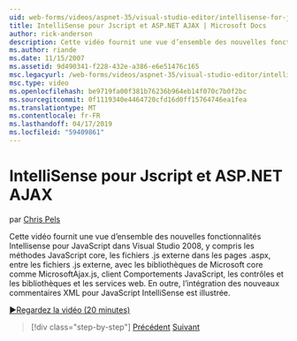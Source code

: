 ```yaml
---
uid: web-forms/videos/aspnet-35/visual-studio-editor/intellisense-for-jscript-and-aspnet-ajax
title: IntelliSense pour Jscript et ASP.NET AJAX | Microsoft Docs
author: rick-anderson
description: Cette vidéo fournit une vue d’ensemble des nouvelles fonctionnalités Intellisense pour JavaScript dans Visual Studio 2008, y compris les méthodes core JavaScript, des fichiers .js externe i...
ms.author: riande
ms.date: 11/15/2007
ms.assetid: 9d490341-f228-432e-a386-e6e51476c165
msc.legacyurl: /web-forms/videos/aspnet-35/visual-studio-editor/intellisense-for-jscript-and-aspnet-ajax
msc.type: video
ms.openlocfilehash: be9719fa00f381b76236b964eb14f070c7b0f2bc
ms.sourcegitcommit: 0f1119340e4464720cfd16d0ff15764746ea1fea
ms.translationtype: MT
ms.contentlocale: fr-FR
ms.lasthandoff: 04/17/2019
ms.locfileid: "59409861"
---
```

# <a name="intellisense-for-jscript-and-aspnet-ajax"></a>IntelliSense pour Jscript et ASP.NET AJAX

par [Chris Pels](https://twitter.com/chrispels)

Cette vidéo fournit une vue d’ensemble des nouvelles fonctionnalités Intellisense pour JavaScript dans Visual Studio 2008, y compris les méthodes JavaScript core, les fichiers .js externe dans les pages .aspx, entre les fichiers .js externe, avec les bibliothèques de Microsoft core comme MicrosoftAjax.js, client Comportements JavaScript, les contrôles et les bibliothèques et les services web. En outre, l’intégration des nouveaux commentaires XML pour JavaScript IntelliSense est illustrée.

[&#9654;Regardez la vidéo (20 minutes)](https://channel9.msdn.com/Blogs/ASP-NET-Site-Videos/intellisense-for-jscript-and-aspnet-ajax)

> [!div class="step-by-step"]
> [Précédent](multi-targeting-support-in-visual-studio-2008.md)
> [Suivant](quick-tour-of-the-visual-studio-2008-integrated-development-environment.md)
